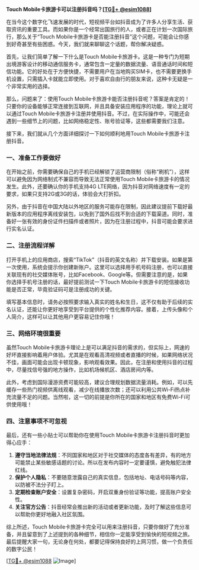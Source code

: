**Touch Mobile卡旅游卡可以注册抖音吗？[[TG💪+ @esim1088](https://t.me/s/esim1088)]**

在当今这个数字化飞速发展的时代，短视频平台如抖音成为了许多人分享生活、获取资讯的重要工具。而如果你是一个经常出国旅行的人，或者正在计划一次国际旅行，那么关于“Touch Mobile卡旅游卡是否能注册抖音”这个问题，可能会让你感到好奇甚至有些困惑。今天，我们就来聊聊这个话题，帮你解决疑惑。

首先，让我们简单了解一下什么是Touch Mobile卡旅游卡。这是一种专门为短期出境游客设计的移动通信服务卡，通常包含一定量的数据流量、语音通话时间和短信功能。它的好处在于方便快捷，不需要用户在当地购买SIM卡，也不需要更换手机设置，只需插入卡就能立即使用。对于喜欢自由行的朋友来说，这种卡无疑是一个非常实用的选择。

那么，问题来了：使用Touch Mobile卡旅游卡能否注册抖音呢？答案是肯定的！只要你的设备能够正常连接到互联网，并且具备安装应用程序的功能，理论上就可以通过Touch Mobile卡旅游卡注册并使用抖音。不过，在实际操作中，可能还会遇到一些细节上的问题，比如网络稳定性、账号验证等，这些都需要我们注意。

接下来，我们就从几个方面详细探讨一下如何顺利地用Touch Mobile卡旅游卡注册抖音。

### **一、准备工作要做好**

在开始之前，你需要确保自己的手机已经解锁了运营商限制（俗称“刷机”），这样可以避免因为网络制式不兼容而导致无法正常使用Touch Mobile卡旅游卡的情况发生。此外，还要确认你的手机支持4G LTE网络，因为抖音对网络速度有一定的要求，如果只支持2G或3G的话，体验会大打折扣。

另外，由于抖音在中国大陆以外地区的服务可能存在限制，因此建议提前下载好最新版本的应用程序离线安装包，以免到了国外后找不到合适的下载渠道。同时，准备好一张有效的身份证件扫描件或者照片，因为在注册过程中，抖音可能会要求进行实名认证。

### **二、注册流程详解**

打开手机上的应用商店，搜索“TikTok”（抖音的英文名称）并下载安装。如果是第一次使用，系统会提示你创建新账户。这里可以选择用手机号码注册，也可以直接关联现有的社交媒体账号，比如Facebook、Google等。但需要注意的是，如果你选择手机号注册的话，最好提前测试一下Touch Mobile卡旅游卡的短信接收功能是否正常，毕竟验证码可是注册成功的关键。

填写基本信息时，请务必按照要求输入真实的姓名和生日，这不仅有助于后续的实名认证，还能让你更好地享受到平台提供的个性化推荐内容。接着，上传头像和个人简介，这样可以让其他用户更容易记住你哦！

### **三、网络环境很重要**

虽然Touch Mobile卡旅游卡理论上是可以满足抖音的需求的，但实际上，网速的好坏直接影响着用户体验。尤其是在观看高清视频或者直播的时候，如果网络状况不佳，画面可能会出现卡顿现象，影响观看效果。因此，在注册和使用抖音的过程中，尽量找信号强的地方操作，比如机场候机区、酒店房间内等。

此外，考虑到国际漫游资费可能较高，建议合理规划数据流量消耗。例如，可以先缓存一些热门视频供离线观看，减少在线播放次数；还可以利用公共Wi-Fi热点补充流量不足的问题。当然啦，这一切的前提是你所在的国家和地区有免费Wi-Fi可供使用哦！

### **四、注意事项不可忽视**

最后，还有一些小贴士可以帮助你在使用Touch Mobile卡旅游卡注册抖音时更加得心应手：

1. **遵守当地法律法规**：不同国家和地区对于社交媒体的态度各有差异，有的地方可能禁止某些敏感话题的讨论。所以在发布内容时一定要谨慎，避免触犯法律红线。
2. **保护个人隐私**：不要随意泄露自己的真实信息，包括地址、电话号码等内容，以防被不法分子盯上。
3. **定期检查账户安全**：设置复杂密码，开启双重身份验证等功能，提高账户安全性。
4. **关注官方公告**：抖音经常会推出新的活动或者更新功能，及时了解这些信息可以帮助你更好地融入社区氛围。

综上所述，Touch Mobile卡旅游卡完全可以用来注册抖音，只要你做好了充分准备，并且留意到了上述提到的各种细节，相信你一定能享受到愉快的短视频之旅。最后提醒大家一句，无论身在何处，都要记得保持良好的上网习惯，做一个负责任的数字公民！

[[TG💪+ @esim1088](https://t.me/s/esim1088) ![Image](https://i.postimg.cc/4NQfJmqS/Snipaste-2025-05-13-00-14-12.png)]